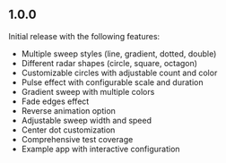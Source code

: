 ## 1.0.0

Initial release with the following features:
* Multiple sweep styles (line, gradient, dotted, double)
* Different radar shapes (circle, square, octagon)
* Customizable circles with adjustable count and color
* Pulse effect with configurable scale and duration
* Gradient sweep with multiple colors
* Fade edges effect
* Reverse animation option
* Adjustable sweep width and speed
* Center dot customization
* Comprehensive test coverage
* Example app with interactive configuration
